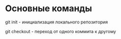 # Основные команды

git init - инициализация локального репозитория

git checkout - переход от одного коммита к другому